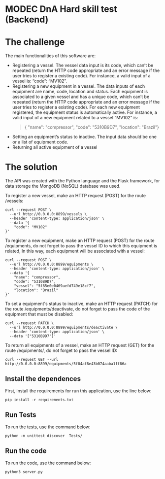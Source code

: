 # MODEC DnA Hard skill test (Backend)



# The challenge

The main functionalities of this software are:
* Registering a vessel. The vessel data input is its code, which can’t be repeated (return the HTTP code appropriate and an
error message if the user tries to register a existing code). For instance, a valid input of a vessel is: “code”: “MV102”.
* Registering a new equipment in a vessel. The data inputs of each equipment are name, code, location and status. Each
equipment is associated to a given vessel and has a unique code, which can’t be repeated (return the HTTP code appropriate
and an error message if the user tries to register a existing code). For each new equipment registered, the equipment status is
automatically active. For instance, a valid input of a new equipment related to a vessel “MV102” is:
    > { "name": "compressor", "code": "5310B9D7", "location": "Brazil"}
* Setting an equipment’s status to inactive. The input data should be one or a list of equipment code.
* Returning all active equipment of a vessel

# The solution
The API was created with the Python language and the Flask framework, for data storage the MongoDB (NoSQL) database was used.

To register a new vessel, make an HTTP request (POST) for the route /vessels:

    curl --request POST \
      --url http://0.0.0.0:8899/vessels \
      --header 'content-type: application/json' \
      --data '{
        "code": "MV102"
    }'
    
To register a new equipment, make an HTTP request (POST) for the route /equipments, do not forget to pass the vessel ID to which this equipment is related, In this way, each  equipment will be associated with a vessel:

    curl --request POST \
      --url http://0.0.0.0:8899/equipments \
      --header 'content-type: application/json' \
      --data '{
        "name": "compressor",
        "code": "5310B9D7",
        "vessel": "5f85e0e0469aefd749e18cf7",
        "location": "Brazil"
    }'


To set a equipment's status to inactive, make an HTTP request (PATCH) for the route /equipments/deactivate, do not forget to pass the code of the equipment that must be disabled:
    
    curl --request PATCH \
      --url http://0.0.0.0:8899/equipments/deactivate \
      --header 'content-type: application/json' \
      --data '["5310B9D7"]'

To return all equipments of a vessel, make an HTTP request (GET) for the route /equipments/<ID>, do not forget to pass the vessel ID:
    
    curl --request GET --url http://0.0.0.0:8899/equipments/5f84af8e43b074aaba1ff86a
## Install the dependences
First, install the requirements for run this application, use the line below:

    pip install -r requirements.txt


## Run Tests
To run the tests, use the command below:

    python -m unittest discover  Tests/

## Run the code
To run the code, use the command below:

    python3 server.py
    
